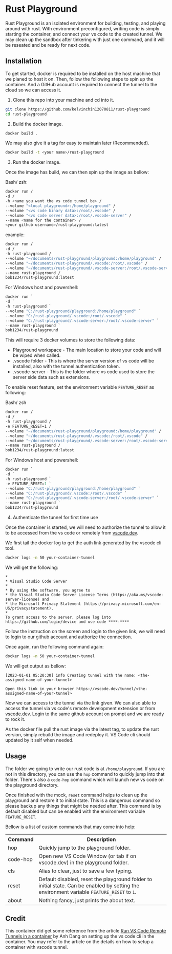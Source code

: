 # Rust Playground

Rust Playground is an isolated environment for building, testing, and playing around with rust. With environment
preconfigured, writing code is simply starting the container, and connect your vs code to the created tunnel. We may
clean up the sandbox after tinkering with just one command, and it will be reseated and be ready for next code.

## Installation

To get started, docker is required to be installed on the host machine that we planed to host it on. Then, follow the
following steps to spin up the container. And a GitHub account is required to connect the tunnel to the cloud so we can
access it.

1. Clone this repo into your machine and cd into it.

```bash
git clone https://github.com/kelvinchin12070811/rust-playground
cd rust-playground
```

2. Build the docker image.

```bash
docker build .
```

We may also give it a tag for easy to maintain later (Recommended).

```bash
docker build -t <your name>/rust-playground
```

3. Run the docker image.

Once the image has build, we can then spin up the image as bellow:

Bash/ zsh:

```bash
docker run /
-d /
-h <name you want the vs code tunnel be> /
--volume "<local playground>:/home/playground" /
--volume "<vs code binary data>:/root/.vscode" /
--volume "<vs code server data>:/root/.vscode-server" /
--name <name for the container> /
<your github username>/rust-playground:latest
```

example:

```bash
docker run /
-d /
-h rust-playground /
--volume "~/documents/rust-playground/playground:/home/playground" /
--volume "~/documents/rust-playground/.vscode:/root/.vscode" /
--volume "~/documents/rust-playground/.vscode-server:/root/.vscode-server" /
--name rust-playground /
bob1234/rust-playground:latest
```

For Windows host and powershell:

```powershell
docker run `
-d `
-h rust-playground `
--volume "C:/rust-playground/playground:/home/playground" `
--volume "C:/rust-playground/.vscode:/root/.vscode" `
--volume "C:/rust-playground/.vscode-server:/root/.vscode-server" `
--name rust-playground `
bob1234/rust-playground
```

This will require 3 docker volumes to store the following data:

- Playground workspace - The main location to store your code and will be wiped when called.
- .vscode folder - This is where the server version of vs code will be installed, also with the tunnel authentication
  token.
- .vscode-server - This is the folder where vs code used to store the server side data such as extensions.

To enable reset feature, set the environment variable `FEATURE_RESET` as following:

Bash/ zsh

```bash
docker run /
-d /
-h rust-playground /
-e FEATURE_RESET=1 /
--volume "~/documents/rust-playground/playground:/home/playground" /
--volume "~/documents/rust-playground/.vscode:/root/.vscode" /
--volume "~/documents/rust-playground/.vscode-server:/root/.vscode-server" /
--name rust-playground /
bob1234/rust-playground:latest
```

For Windows host and powershell:

```powershell
docker run `
-d `
-h rust-playground `
-e FEATURE_RESET=1 `
--volume "C:/rust-playground/playground:/home/playground" `
--volume "C:/rust-playground/.vscode:/root/.vscode" `
--volume "C:/rust-playground/.vscode-server:/root/.vscode-server" `
--name rust-playground `
bob1234/rust-playground
```

4. Authenticate the tunnel for first time use

Once the container is started, we will need to authorize the tunnel to allow it to be accessed from the vs code or
remotely from [vscode.dev](https://vscode.dev).

We first tail the docker log to get the auth link generated by the vscode cli tool.

```bash
docker logs -n 50 your-container-tunnel
```

We will get the following:

```
*
* Visual Studio Code Server
*
* By using the software, you agree to
* the Visual Studio Code Server License Terms (https://aka.ms/vscode-server-license) and
* the Microsoft Privacy Statement (https://privacy.microsoft.com/en-US/privacystatement).
*
To grant access to the server, please log into https://github.com/login/device and use code ****-****
```

Follow the instruction on the screen and login to the given link, we will need to login to our github account and
authorize the connection.

Once again, run the following command again:

```bash
docker logs -n 50 your-container-tunnel
```

We will get output as bellow:

```
[2023-01-01 05:20:30] info Creating tunnel with the name: <the-assigned-name-of-your-tunnel>

Open this link in your browser https://vscode.dev/tunnel/<the-assigned-name-of-your-tunnel>
```

Now we can access to the tunnel via the link given. We can also able to access the tunnel via vs code's remote
development extension or from [vscode.dev](https://vscode.dev). Login to the same github account on prompt and we are
ready to rock it.

As the docker file pull the rust image via the latest tag, to update the rust version, simply rebuild the image and
redeploy it. VS Code cli should updated by it self when needed.

## Usage

The folder we going to write our rust code is at `/home/playground`. If you are not in this directory, you can use the
`hop` command to quickly jump into that folder. There's also a `code-hop` command which will launch new vs code on the
playground directory.

Once finished with the mock, `reset` command helps to clean up the playground and restore it to initial state. This is
a dangerous command so please backup any things that might be needed after. This command is by default disabled but can
be enabled with the environment variable `FEATURE_RESET`.

Bellow is a list of custom commands that may come into help:

<table>
    <tr>
        <th>Command</th>
        <th>Description</th>
    </tr>
    <tr>
        <td>hop</td>
        <td>Quickly jump to the playground folder.</td>
    </tr>
    <tr>
        <td>code-hop</td>
        <td>Open new VS Code Window (or tab if on vscode.dev) in the playground folder.</td>
    </tr>
    <tr>
        <td>cls</td>
        <td>Alias to clear, just to save a few typing.</td>
    </tr>
    <tr>
        <td>reset</td>
        <td>
            Default disabled, reset the playground folder to initial state. Can be enabled by setting the environment
            variable <code>FEATURE_RESET</code> to <code>1</code>.
        </td>
    </tr>
    <tr>
        <td>about</td>
        <td>Nothing fancy, just prints the about text.</td>
    </tr>
</table>

## Credit

This container did get some reference from the article
[Run VS Code Remote Tunnels in a container](https://dev.to/codingalex/run-vs-code-remote-tunnels-in-a-container-4lf4)
by Anh Dang on setting up the vs code cli in the container. You may refer to the article on the details on how to setup
a container with vscode tunnel.
